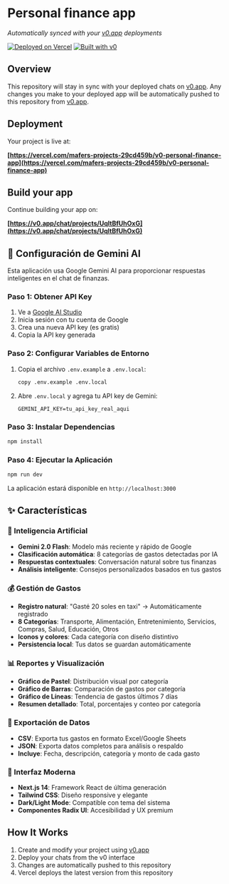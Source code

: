 # Personal finance app

*Automatically synced with your [v0.app](https://v0.app) deployments*

[![Deployed on Vercel](https://img.shields.io/badge/Deployed%20on-Vercel-black?style=for-the-badge&logo=vercel)](https://vercel.com/mafers-projects-29cd459b/v0-personal-finance-app)
[![Built with v0](https://img.shields.io/badge/Built%20with-v0.app-black?style=for-the-badge)](https://v0.app/chat/projects/UqltBfUhOxG)

## Overview

This repository will stay in sync with your deployed chats on [v0.app](https://v0.app).
Any changes you make to your deployed app will be automatically pushed to this repository from [v0.app](https://v0.app).

## Deployment

Your project is live at:

**[https://vercel.com/mafers-projects-29cd459b/v0-personal-finance-app](https://vercel.com/mafers-projects-29cd459b/v0-personal-finance-app)**

## Build your app

Continue building your app on:

**[https://v0.app/chat/projects/UqltBfUhOxG](https://v0.app/chat/projects/UqltBfUhOxG)**

## 🚀 Configuración de Gemini AI

Esta aplicación usa Google Gemini AI para proporcionar respuestas inteligentes en el chat de finanzas.

### Paso 1: Obtener API Key

1. Ve a [Google AI Studio](https://aistudio.google.com/app/apikey)
2. Inicia sesión con tu cuenta de Google
3. Crea una nueva API key (es gratis)
4. Copia la API key generada

### Paso 2: Configurar Variables de Entorno

1. Copia el archivo `.env.example` a `.env.local`:
   ```bash
   copy .env.example .env.local
   ```

2. Abre `.env.local` y agrega tu API key de Gemini:
   ```
   GEMINI_API_KEY=tu_api_key_real_aqui
   ```

### Paso 3: Instalar Dependencias

```bash
npm install
```

### Paso 4: Ejecutar la Aplicación

```bash
npm run dev
```

La aplicación estará disponible en `http://localhost:3000`

## ✨ Características

### 🤖 Inteligencia Artificial
- **Gemini 2.0 Flash**: Modelo más reciente y rápido de Google
- **Clasificación automática**: 8 categorías de gastos detectadas por IA
- **Respuestas contextuales**: Conversación natural sobre tus finanzas
- **Análisis inteligente**: Consejos personalizados basados en tus gastos

### 💰 Gestión de Gastos
- **Registro natural**: "Gasté 20 soles en taxi" → Automáticamente registrado
- **8 Categorías**: Transporte, Alimentación, Entretenimiento, Servicios, Compras, Salud, Educación, Otros
- **Iconos y colores**: Cada categoría con diseño distintivo
- **Persistencia local**: Tus datos se guardan automáticamente

### 📊 Reportes y Visualización
- **Gráfico de Pastel**: Distribución visual por categoría
- **Gráfico de Barras**: Comparación de gastos por categoría
- **Gráfico de Líneas**: Tendencia de gastos últimos 7 días
- **Resumen detallado**: Total, porcentajes y conteo por categoría

### 💾 Exportación de Datos
- **CSV**: Exporta tus gastos en formato Excel/Google Sheets
- **JSON**: Exporta datos completos para análisis o respaldo
- **Incluye**: Fecha, descripción, categoría y monto de cada gasto

### 🎨 Interfaz Moderna
- **Next.js 14**: Framework React de última generación
- **Tailwind CSS**: Diseño responsive y elegante
- **Dark/Light Mode**: Compatible con tema del sistema
- **Componentes Radix UI**: Accesibilidad y UX premium

## How It Works

1. Create and modify your project using [v0.app](https://v0.app)
2. Deploy your chats from the v0 interface
3. Changes are automatically pushed to this repository
4. Vercel deploys the latest version from this repository

